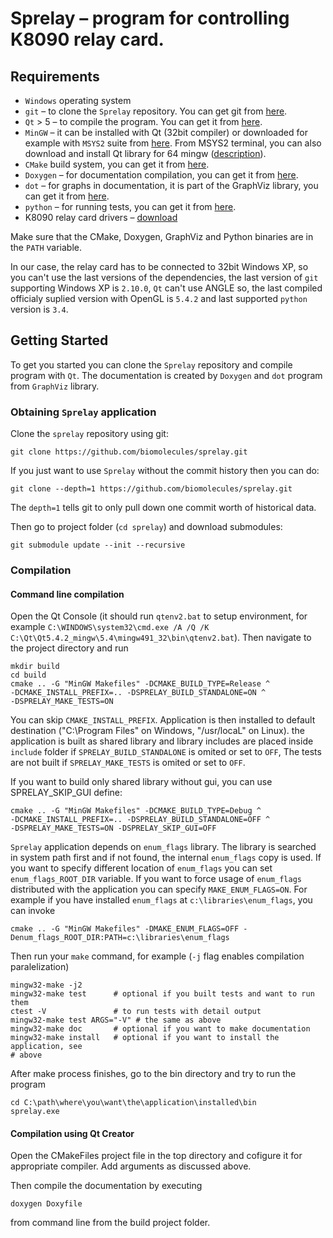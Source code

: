 # Sprelay – program for controlling K8090 relay card.


## Requirements

* `Windows` operating system
* `git` – to clone the `Sprelay` repository. You can get git from [here][git].
* `Qt` > 5 – to compile the program. You can get it from [here][qt].
* `MinGW` – it can be installed with Qt (32bit compiler) or downloaded for example with `MSYS2` suite from
  [here][msys2]. From MSYS2 terminal, you can also download and install Qt library for 64 mingw 
  ([description][qtmsys2]).
* `CMake` build system, you can get it from [here][cmake].
* `Doxygen` – for documentation compilation, you can get it from [here][doxygen].
* `dot` – for graphs in documentation, it is part of the GraphViz library, you can get it from [here][graphviz].
* `python` – for running tests, you can get it from [here][python].
* K8090 relay card drivers – [download][k8090download]

Make sure that the CMake, Doxygen, GraphViz and Python binaries are in the `PATH` variable.

In our case, the relay card has to be connected to 32bit Windows XP, so you can't use the last versions of the
dependencies, the last version of `git` supporting Windows XP is `2.10.0`, `Qt` can't use ANGLE so, the last compiled
officialy suplied version with OpenGL is `5.4.2` and last supported `python` version is `3.4`.


## Getting Started

To get you started you can clone the `Sprelay` repository and compile program with `Qt`. The documentation is created by
`Doxygen` and `dot` program from `GraphViz` library.


### Obtaining `Sprelay` application

Clone the `sprelay` repository using git:

```
git clone https://github.com/biomolecules/sprelay.git
```

If you just want to use `Sprelay` without the commit history then you can do:

```
git clone --depth=1 https://github.com/biomolecules/sprelay.git
```

The `depth=1` tells git to only pull down one commit worth of historical data.

Then go to project folder (`cd sprelay`) and download submodules:
```
git submodule update --init --recursive
```


### Compilation


#### Command line compilation

Open the Qt Console (it should run `qtenv2.bat` to setup environment, for example
`C:\WINDOWS\system32\cmd.exe /A /Q /K C:\Qt\Qt5.4.2_mingw\5.4\mingw491_32\bin\qtenv2.bat`). Then navigate to
the project directory and run
```
mkdir build
cd build
cmake .. -G "MinGW Makefiles" -DCMAKE_BUILD_TYPE=Release ^
-DCMAKE_INSTALL_PREFIX=.. -DSPRELAY_BUILD_STANDALONE=ON ^
-DSPRELAY_MAKE_TESTS=ON
```

You can skip `CMAKE_INSTALL_PREFIX`. Application is then installed to default destination ("C:\Program Files" on
Windows, "/usr/locaL" on Linux).
the application is built as shared library and library includes are placed inside `include` folder if
`SPRELAY_BUILD_STANDALONE` is omited or set to `OFF`,  The tests are not built if `SPRELAY_MAKE_TESTS` is omited or
set to `OFF`.

If you want to build only shared library without gui, you can use SPRELAY_SKIP_GUI define:
```
cmake .. -G "MinGW Makefiles" -DCMAKE_BUILD_TYPE=Debug ^
-DCMAKE_INSTALL_PREFIX=.. -DSPRELAY_BUILD_STANDALONE=OFF ^
-DSPRELAY_MAKE_TESTS=ON -DSPRELAY_SKIP_GUI=OFF
```
`Sprelay` application depends on `enum_flags` library. The library is searched in system path first and if
not found, the internal `enum_flags` copy is used. If you want to specify different location of `enum_flags`
you can set `enum_flags_ROOT_DIR` variable. If you want to force usage of `enum_flags` distributed with the
application you can specify `MAKE_ENUM_FLAGS=ON`. For example if you have installed `enum_flags` at
`c:\libraries\enum_flags`, you can invoke
```
cmake .. -G "MinGW Makefiles" -DMAKE_ENUM_FLAGS=OFF -Denum_flags_ROOT_DIR:PATH=c:\libraries\enum_flags
```

Then run your `make` command, for example (`-j` flag enables compilation paralelization)
```
mingw32-make -j2
mingw32-make test      # optional if you built tests and want to run them
ctest -V               # to run tests with detail output
mingw32-make test ARGS="-V" # the same as above
mingw32-make doc       # optional if you want to make documentation
mingw32-make install   # optional if you want to install the application, see
# above
```

After make process finishes, go to the bin directory and try to run the program
```
cd C:\path\where\you\want\the\application\installed\bin
sprelay.exe
```


#### Compilation using Qt Creator

Open the CMakeFiles project file in the top directory and cofigure it for appropriate compiler. Add arguments as
discussed above.

Then compile the documentation by executing
```
doxygen Doxyfile
```
from command line from the build project folder.


[git]: https://git-scm.com/
[qt]: https://www.qt.io/
[msys2]: http://www.msys2.org/
[qtmsys2]: https://wiki.qt.io/MSYS2
[cmake]: https://cmake.org/download/
[doxygen]: http://www.stack.nl/~dimitri/doxygen/
[graphviz]: http://graphviz.org/
[python]: https://www.python.org/downloads/windows/
[k8090download]: http://www.vellemanusa.com/downloads/files/downloads/k8090_vm8090_rev1.zip
